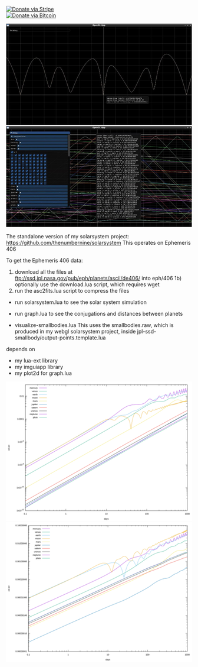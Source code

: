 [![Donate via Stripe](https://img.shields.io/badge/Donate-Stripe-green.svg)](https://buy.stripe.com/00gbJZ0OdcNs9zi288)<br>
[![Donate via Bitcoin](https://img.shields.io/badge/Donate-Bitcoin-green.svg)](bitcoin:37fsp7qQKU8XoHZGRQvVzQVP8FrEJ73cSJ)<br>

![pic 1](images/1.png)
![pic 2](images/2.png)

The standalone version of my solarsystem project: https://github.com/thenumbernine/solarsystem
This operates on Ephemeris 406

To get the Ephemeris 406 data:
1) download all the files at ftp://ssd.jpl.nasa.gov/pub/eph/planets/ascii/de406/ into eph/406
1b) optionally use the download.lua script, which requires wget
2) run the asc2fits.lua script to compress the files

- run solarsystem.lua to see the solar system simulation
- run graph.lua to see the conjugations and distances between planets

- visualize-smallbodies.lua 
	This uses the smallbodies.raw, which is produced in my webgl solarsystem project, inside jpl-ssd-smallbody/output-points.template.lua 

depends on
- my lua-ext library
- my imguiapp library
- my plot2d for graph.lua

![](koe_pos_error.svg)
![](koe_vel_error.svg)
